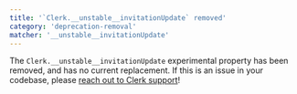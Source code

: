 ```yaml
---
title: '`Clerk.__unstable__invitationUpdate` removed'
category: 'deprecation-removal'
matcher: '__unstable__invitationUpdate'
---
```


The `Clerk.__unstable__invitationUpdate` experimental property has been removed, and has no current replacement. If this is an issue in your codebase, please [reach out to Clerk support](https://clerk.com/support)!
